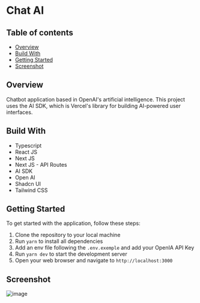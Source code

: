 # Chat AI

## Table of contents

- [Overview](#overview)
- [Build With](#build-with)
- [Getting Started](#getting-started)
- [Screenshot](#screenshot)

## Overview

Chatbot application based in OpenAI's artificial intelligence. This project uses the AI SDK, which is Vercel's library for building AI-powered user interfaces.

## Build With

- Typescript
- React JS
- Next JS
- Next JS - API Routes
- AI SDK
- Open AI
- Shadcn UI
- Tailwind CSS

## Getting Started
To get started with the application, follow these steps:

1. Clone the repository to your local machine
2. Run `yarn` to install all dependencies
3. Add an env file following the `.env.exemple` and add your OpenIA API Key
4. Run `yarn dev` to start the development server
5. Open your web browser and navigate to `http://localhost:3000`

## Screenshot 

![image](https://github.com/anajuliarauber/chat-ia/assets/91629999/0919c472-26d7-4a23-8ab5-6d70b5b8f5de)

